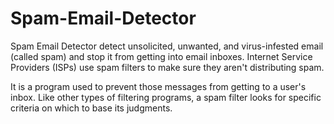 # Spam-Email-Detector

Spam Email Detector detect unsolicited, unwanted, and virus-infested email (called spam) and stop it from getting into email inboxes. Internet Service Providers (ISPs) use spam filters to make sure they aren't distributing spam.

It is a program used to prevent those messages from getting to a user's inbox. Like other types of filtering programs, a spam filter looks for specific criteria on which to base its judgments.


<!--  
 afhdsafahaksfa asdkfhakshfahskfahfa afhdsafahaksfa asdkfhakshfahskfahfa afhdsafahaksfa asdkfhakshfahskfahfa afhdsafahaksfa asdkfhakshfahskfahfa
-->

<!--  
 afhdsafahaksfa asdkfhakshfahskfahfa afhdsafahaksfa asdkfhakshfahskfahfa afhdsafahaksfa asdkfhakshfahskfahfa afhdsafahaksfa asdkfhakshfahskfahfa
--><!--  
 afhdsafahaksfa asdkfhakshfahskfahfa afhdsafahaksfa asdkfhakshfahskfahfa afhdsafahaksfa asdkfhakshfahskfahfa afhdsafahaksfa asdkfhakshfahskfahfa
--><!--  
 afhdsafahaksfa asdkfhakshfahskfahfa afhdsafahaksfa asdkfhakshfahskfahfa afhdsafahaksfa asdkfhakshfahskfahfa afhdsafahaksfa asdkfhakshfahskfahfa
--><!--  
 afhdsafahaksfa asdkfhakshfahskfahfa afhdsafahaksfa asdkfhakshfahskfahfa afhdsafahaksfa asdkfhakshfahskfahfa afhdsafahaksfa asdkfhakshfahskfahfa
-->
<!--  
 afhdsafahaksfa asdkfhakshfahskfahfa afhdsafahaksfa asdkfhakshfahskfahfa afhdsafahaksfa asdkfhakshfahskfahfa afhdsafahaksfa asdkfhakshfahskfahfa
-->
